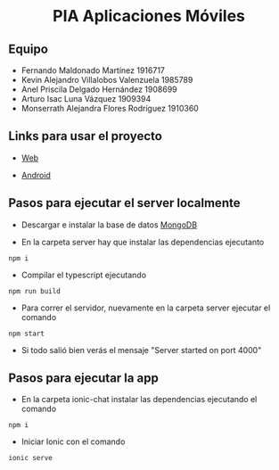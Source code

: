 
<br />
<p align="center">
  
  <h1 align="center">PIA Aplicaciones Móviles</h1>

</p>

## Equipo

- Fernando Maldonado Martínez 1916717
- Kevin Alejandro Villalobos Valenzuela 1985789
- Anel Priscila Delgado Hernández 1908699
- Arturo Isac Luna Vázquez 1909394
- Monserrath Alejandra Flores Rodríguez 1910360

## Links para usar el proyecto

- [Web](https://fmaldonado6.github.io/ionic-chat/)

- [Android](https://github.com/Fmaldonado6/ionic-chat/releases/tag/v1.0)


## Pasos para ejecutar el server localmente
- Descargar e instalar la base de datos [MongoDB](https://www.mongodb.com/try/download/community)

- En la carpeta server hay que instalar las dependencias ejecutanto
```
npm i
```
- Compilar el typescript ejecutando 
```
npm run build
```
- Para correr el servidor, nuevamente en la carpeta server ejecutar el comando
```
npm start
```
- Si todo salió bien verás el mensaje "Server started on port 4000"
## Pasos para ejecutar la app
- En la carpeta ionic-chat instalar las dependencias ejecutando el comando
```
npm i
```
- Iniciar Ionic con el comando
```
ionic serve
```


